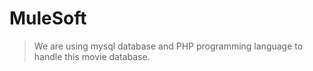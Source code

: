 # MuleSoft
>We are using mysql database and PHP programming language to handle this movie database.
